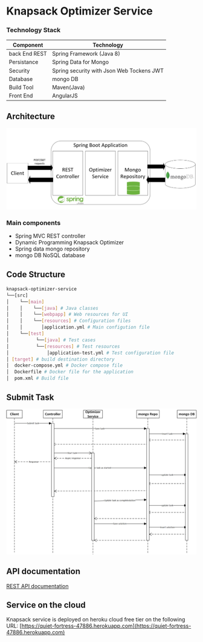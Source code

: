 # Knapsack Optimizer Service

### Technology Stack

Component         | Technology
---               | ---
back End REST     | Spring Framework (Java 8)
Persistance	      | Spring Data for Mongo
Security          | Spring security with Json Web Tockens JWT
Database          | mongo DB
Build Tool        | Maven(Java)
Front End         | AngularJS

## Architecture

![Application_Architecture](knapsack-optimizer-service/webresources/img/AppArch.jpg)

### Main components

* Spring MVC REST controller
* Dynamic Programming Knapsack Optimizer
* Spring data mongo repository
* mongo DB NoSQL database

## Code Structure

```bash
knapsack-optimizer-service
└──[src]
│    └──[main]
│    │    └──[java] # Java classes
│    │    └──[webpapp] # Web resources for UI
│    │    └──[resources] # Configuration files
│    │       │application.yml # Main configution file
│    └──[test]
│          └──[java] # Test cases
│          └──[resources] # Test resources
│              │application-test.yml # Test configuration file
│ [target] # build destination directory
│  docker-compose.yml # Docker compose file
│  Dockerfile # Docker file for the application
│  pom.xml # Build file
```

## Submit Task

![Sequence_Diagram](knapsack-optimizer-service/webresources/img/SequenceDiagram.jpg)

## API documentation

[REST API documentation](https://github.com/ahmedmeid/fse-knapsack/src/REST_API_doc.md)

## Service on the cloud
 Knapsack service is deployed on heroku cloud free tier on the following URL:
 [https://quiet-fortress-47886.herokuapp.com](https://quiet-fortress-47886.herokuapp.com)

